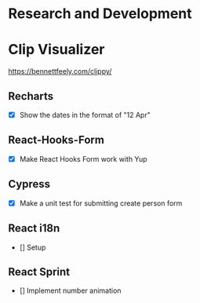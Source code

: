 # Research and Development

# Clip Visualizer

https://bennettfeely.com/clippy/

## Recharts

- [x] Show the dates in the format of "12 Apr"

## React-Hooks-Form

- [x] Make React Hooks Form work with Yup

## Cypress

- [x] Make a unit test for submitting create person form

## React i18n

- [] Setup

## React Sprint

- [] Implement number animation
